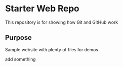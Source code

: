 # Starter Web Repo

This repository is for showing how Git and GitHub work

## Purpose

Sample website with plenty of files for demos

add something